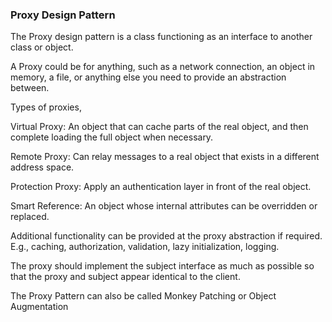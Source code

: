 ### Proxy Design Pattern

The Proxy design pattern is a class functioning as an interface to another class or object.

A Proxy could be for anything, such as a network connection, an object in memory, a file, or anything else you need to provide an abstraction between.

Types of proxies,

Virtual Proxy: An object that can cache parts of the real object, and then complete loading the full object when necessary.

Remote Proxy: Can relay messages to a real object that exists in a different address space.

Protection Proxy: Apply an authentication layer in front of the real object.

Smart Reference: An object whose internal attributes can be overridden or replaced.

Additional functionality can be provided at the proxy abstraction if required. E.g., caching, authorization, validation, lazy initialization, logging.

The proxy should implement the subject interface as much as possible so that the proxy and subject appear identical to the client.

The Proxy Pattern can also be called Monkey Patching or Object Augmentation